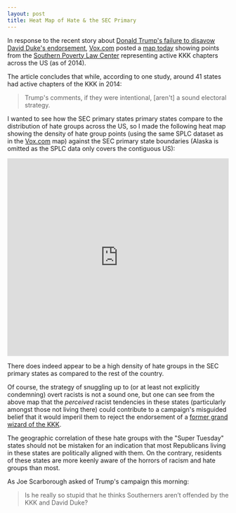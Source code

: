 ```yaml
---
layout: post
title: Heat Map of Hate & the SEC Primary
---
```


In response to the recent story about [Donald Trump's failure to disavow David Duke's endorsement](http://www.vox.com/2016/2/28/11129120/donald-trump-david-duke), [Vox.com](http://vox.com) posted a [map today](http://www.vox.com/2016/2/29/11134318/kkk-map-trump) showing points from the [Southern Poverty Law Center](http://www.splcenter.org/) representing active KKK chapters across the US (as of 2014).

The article concludes that while, according to one study, around 41 states had active chapters of the KKK in 2014:

> Trump's comments, if they were intentional, [aren't] a sound electoral strategy.

I wanted to see how the SEC primary states primary states compare to the distribution of hate groups across the US, so I made the following heat map showing the density of hate group points (using the same SPLC dataset as in the [Vox.com](http://vox.com) map) against the SEC primary state boundaries (Alaska is omitted as the SPLC data only covers the contiguous US):

<iframe width="100%" height="450" src="http://www.rgaston.com/hatemap.html" frameborder="0"></iframe>

There does indeed appear to be a high density of hate groups in the SEC primary states as compared to the rest of the country.  

Of course, the strategy of snuggling up to (or at least not explicitly condemning) overt racists is not a sound one, but one can see from the above map that the *perceived* racist tendencies in these states (particularly amongst those not living there) could contribute to a campaign's misguided belief that it would imperil them to reject the endorsement of a [former grand wizard of the KKK](https://en.wikipedia.org/wiki/David_Duke).

The geographic correlation of these hate groups with the "Super Tuesday" states should not be mistaken for an indication that most Republicans living in these states are politically aligned with them.  On the contrary, residents of these states are more keenly aware of the horrors of racism and hate groups than most.

As Joe Scarborough asked of Trump's campaign this morning:

> Is he really so stupid that he thinks Southerners aren’t offended by the KKK and David Duke?
